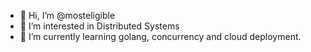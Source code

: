 - 👋 Hi, I’m @mosteligible
- 👀 I’m interested in Distributed Systems
- 🌱 I’m currently learning golang, concurrency and cloud deployment.


<!---
mosteligible/mosteligible is a ✨ special ✨ repository because its `README.md` (this file) appears on your GitHub profile.
You can click the Preview link to take a look at your changes.
--->
